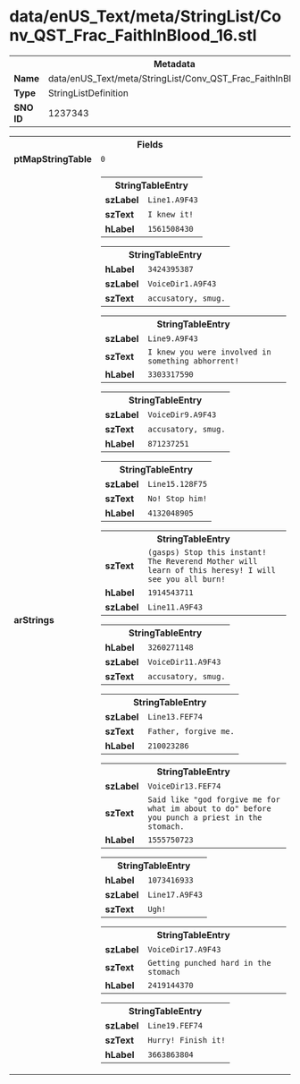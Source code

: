 <h1>data/enUS_Text/meta/StringList/Conv_QST_Frac_FaithInBlood_16.stl</h1><table><tr><th colspan="100%">Metadata</th></tr><tr><td><b>Name</b></td><td>data/enUS_Text/meta/StringList/Conv_QST_Frac_FaithInBlood_16.stl</td></tr><tr><td><b>Type</b></td><td>StringListDefinition</td></tr><tr><td><b>SNO ID</b></td><td>1237343</td></tr></table>

<table><tr><th colspan="100%">Fields</th></tr><tr><td><b>ptMapStringTable</b></td><td><code>0</code></td></tr><tr><td><b>arStrings</b></td><td><table><tr><th colspan="100%">StringTableEntry</th></tr><tr><td><b>szLabel</b></td><td><code>Line1.A9F43</code></td></tr><tr><td><b>szText</b></td><td><code>I knew it!</code></td></tr><tr><td><b>hLabel</b></td><td><code>1561508430</code></td></tr></table>


<table><tr><th colspan="100%">StringTableEntry</th></tr><tr><td><b>hLabel</b></td><td><code>3424395387</code></td></tr><tr><td><b>szLabel</b></td><td><code>VoiceDir1.A9F43</code></td></tr><tr><td><b>szText</b></td><td><code>accusatory, smug.</code></td></tr></table>


<table><tr><th colspan="100%">StringTableEntry</th></tr><tr><td><b>szLabel</b></td><td><code>Line9.A9F43</code></td></tr><tr><td><b>szText</b></td><td><code>I knew you were involved in something abhorrent!</code></td></tr><tr><td><b>hLabel</b></td><td><code>3303317590</code></td></tr></table>


<table><tr><th colspan="100%">StringTableEntry</th></tr><tr><td><b>szLabel</b></td><td><code>VoiceDir9.A9F43</code></td></tr><tr><td><b>szText</b></td><td><code>accusatory, smug.</code></td></tr><tr><td><b>hLabel</b></td><td><code>871237251</code></td></tr></table>


<table><tr><th colspan="100%">StringTableEntry</th></tr><tr><td><b>szLabel</b></td><td><code>Line15.128F75</code></td></tr><tr><td><b>szText</b></td><td><code>No! Stop him!</code></td></tr><tr><td><b>hLabel</b></td><td><code>4132048905</code></td></tr></table>


<table><tr><th colspan="100%">StringTableEntry</th></tr><tr><td><b>szText</b></td><td><code>(gasps) Stop this instant! The Reverend Mother will learn of this heresy! I will see you all burn!</code></td></tr><tr><td><b>hLabel</b></td><td><code>1914543711</code></td></tr><tr><td><b>szLabel</b></td><td><code>Line11.A9F43</code></td></tr></table>


<table><tr><th colspan="100%">StringTableEntry</th></tr><tr><td><b>hLabel</b></td><td><code>3260271148</code></td></tr><tr><td><b>szLabel</b></td><td><code>VoiceDir11.A9F43</code></td></tr><tr><td><b>szText</b></td><td><code>accusatory, smug.</code></td></tr></table>


<table><tr><th colspan="100%">StringTableEntry</th></tr><tr><td><b>szLabel</b></td><td><code>Line13.FEF74</code></td></tr><tr><td><b>szText</b></td><td><code>Father, forgive me.</code></td></tr><tr><td><b>hLabel</b></td><td><code>210023286</code></td></tr></table>


<table><tr><th colspan="100%">StringTableEntry</th></tr><tr><td><b>szLabel</b></td><td><code>VoiceDir13.FEF74</code></td></tr><tr><td><b>szText</b></td><td><code>Said like "god forgive me for what im about to do" before you punch a priest in the stomach.</code></td></tr><tr><td><b>hLabel</b></td><td><code>1555750723</code></td></tr></table>


<table><tr><th colspan="100%">StringTableEntry</th></tr><tr><td><b>hLabel</b></td><td><code>1073416933</code></td></tr><tr><td><b>szLabel</b></td><td><code>Line17.A9F43</code></td></tr><tr><td><b>szText</b></td><td><code>Ugh!</code></td></tr></table>


<table><tr><th colspan="100%">StringTableEntry</th></tr><tr><td><b>szLabel</b></td><td><code>VoiceDir17.A9F43</code></td></tr><tr><td><b>szText</b></td><td><code>Getting punched hard in the stomach</code></td></tr><tr><td><b>hLabel</b></td><td><code>2419144370</code></td></tr></table>


<table><tr><th colspan="100%">StringTableEntry</th></tr><tr><td><b>szLabel</b></td><td><code>Line19.FEF74</code></td></tr><tr><td><b>szText</b></td><td><code>Hurry! Finish it!</code></td></tr><tr><td><b>hLabel</b></td><td><code>3663863804</code></td></tr></table>


</td></tr></table>

